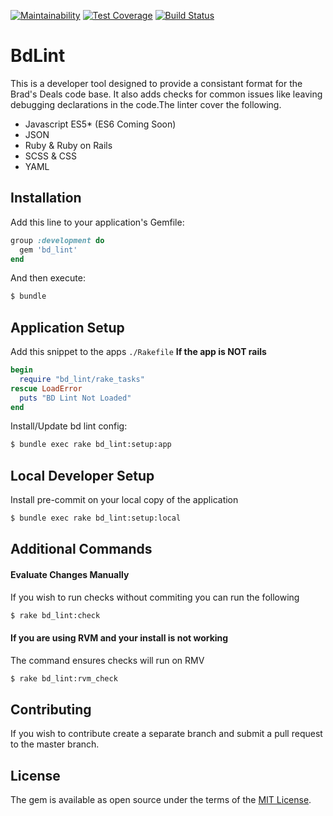 [![Maintainability](https://api.codeclimate.com/v1/badges/765a8008543a6d0293df/maintainability)](https://codeclimate.com/github/shopsmart/bd_lint/maintainability)
[![Test Coverage](https://api.codeclimate.com/v1/badges/765a8008543a6d0293df/test_coverage)](https://codeclimate.com/github/shopsmart/bd_lint/test_coverage)
[![Build Status](https://travis-ci.org/shopsmart/bd_lint.svg?branch=master)](https://travis-ci.org/shopsmart/bd_lint)

# BdLint
This is a developer tool designed to provide a consistant format for the Brad's Deals code base. It also adds checks for common issues like leaving debugging declarations in the code.The linter cover the following.

- Javascript ES5* (ES6 Coming Soon)
- JSON
- Ruby & Ruby on Rails
- SCSS & CSS
- YAML

## Installation
Add this line to your application's Gemfile:

```ruby
group :development do
  gem 'bd_lint'
end
```

And then execute:
```bash
$ bundle
```

## Application Setup
Add this snippet to the apps `./Rakefile` **If the app is NOT rails**
```ruby
begin
  require "bd_lint/rake_tasks"
rescue LoadError
  puts "BD Lint Not Loaded"
end
```

Install/Update bd lint config:
```bash
$ bundle exec rake bd_lint:setup:app
```

## Local Developer Setup
Install pre-commit on your local copy of the application
```bash
$ bundle exec rake bd_lint:setup:local
```

## Additional Commands

#### Evaluate Changes Manually
If you wish to run checks without commiting you can run the following
```bash
$ rake bd_lint:check
```

#### If you are using RVM and your install is not working
The command ensures checks will run on RMV
```bash
$ rake bd_lint:rvm_check
```

## Contributing
If you wish to contribute create a separate branch and submit a pull request to the master branch.

## License
The gem is available as open source under the terms of the [MIT License](http://opensource.org/licenses/MIT).
